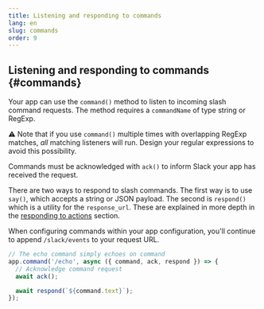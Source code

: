 ```yaml
---
title: Listening and responding to commands
lang: en
slug: commands
order: 9
---
```


## Listening and responding to commands {#commands}

Your app can use the `command()` method to listen to incoming slash command requests. The method requires a `commandName` of type string or RegExp.

⚠️ Note that if you use `command()` multiple times with overlapping RegExp matches, _all_ matching listeners will run. Design your regular expressions to avoid this possibility.

Commands must be acknowledged with `ack()` to inform Slack your app has received the request.

There are two ways to respond to slash commands. The first way is to use `say()`, which accepts a string or JSON payload. The second is `respond()` which is a utility for the `response_url`. These are explained in more depth in the [responding to actions](#action-respond) section.

When configuring commands within your app configuration, you'll continue to append `/slack/events` to your request URL.

```javascript
// The echo command simply echoes on command
app.command('/echo', async ({ command, ack, respond }) => {
  // Acknowledge command request
  await ack();

  await respond(`${command.text}`);
});
```